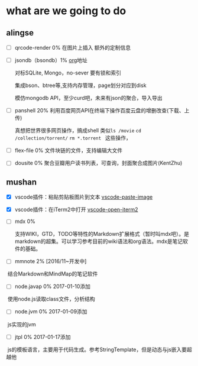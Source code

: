 # what are we going to do

## alingse

- [ ] qrcode-render 0% 在图片上插入 额外的定制信息
  
- [ ] jsondb（bsondb）1% [org](https://github.com/bsondb)地址
  
  对标SQLite, Mongo，no-sever 要有锁和索引
  
  集成bson、btree等,支持内存管理，page划分对应到disk
  
  模仿mongodb API，至少curd吧，未来有json的聚合，导入导出

- [ ] panshell 20% 利用百度网页API在终端下操作百度云盘的增删改查(下载、上传)
  
  真想把世界很多网页操作，搞成shell 类似`ls /movie` `cd /collection/torrent/` `rm *.torrent ` 这些操作，
  
- [ ] flex-file 0% 文件块链的文件，支持编辑大文件

- [ ] dousite 0% 聚合豆瓣用户读书列表，可查询，封面聚合成图片(KentZhu)


## mushan

- [x] vscode插件：粘贴剪贴板图片到文本 [vscode-paste-image](https://github.com/mushanshitiancai/vscode-paste-image)

- [x] vscode插件：在iTerm2中打开 [vscode-open-iterm2](https://github.com/mushanshitiancai/vscode-open-iterm2)

- [ ] mdx 0%

  支持WIKI，GTD，TODO等特性的Markdown扩展格式（暂时叫mdx吧）。是markdown的超集。可以学习参考目前的wiki语法和org语法。mdx是笔记软件的基础。
  
- [ ] mmnote 2% [2016/11~开发中]

  结合Markdown和MindMap的笔记软件
  
- [ ] node.javap 0% 2017-01-10添加

  使用node.js读取class文件，分析结构
  
- [ ] node.jvm 0% 2017-01-09添加

  js实现的jvm
  
- [ ] jtpl 0% 2017-01-17添加

  js的模板语言，主要用于代码生成。参考StringTemplate，但是动态与js嵌入要超越他
